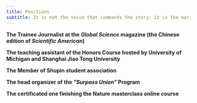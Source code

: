 ```yaml
---
title: Positions
subtitle: It is not the voice that commands the story: it is the ear.
---
```


**The Trainee Journalist at the *Global Science* magazine (the Chinese edition of *Scientific American*)**

**The teaching assistant of the Honors Course hosted by University of Michigan and Shanghai Jiao Tong University**

**The Member of Shupin student association**

**The head organizer of the *"Surpass Union"* Program**

**The certificated one finishing the Nature masterclass online course**



